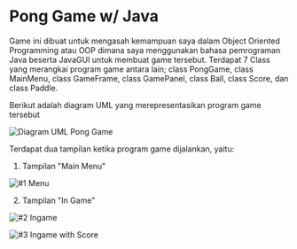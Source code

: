 # Pong Game w/ Java

Game ini dibuat untuk mengasah kemampuan saya dalam Object Oriented Programming atau OOP dimana saya menggunakan bahasa pemrograman Java beserta JavaGUI untuk membuat game tersebut. Terdapat 7 Class yang merangkai program game antara lain; class PongGame, class MainMenu, class GameFrame, class GamePanel, class Ball, class Score, dan class Paddle.

Berikut adalah diagram UML yang merepresentasikan program game tersebut

![Diagram UML  Pong Game](https://github.com/ArthurGregorius/ProyekPerkuliahan/assets/147962819/ad981cb0-f7f3-49b9-b3a7-3b641588a191)

Terdapat dua tampilan ketika program game dijalankan, yaitu:

1. Tampilan "Main Menu"

![#1 Menu](https://github.com/ArthurGregorius/ProyekPerkuliahan/assets/147962819/8391860e-aea0-42b9-8f05-1210982824cb)

2. Tampilan "In Game"

![#2 Ingame](https://github.com/ArthurGregorius/ProyekPerkuliahan/assets/147962819/1d89bc41-09c3-409d-a83e-bb0722c282cc)

![#3 Ingame with Score](https://github.com/ArthurGregorius/ProyekPerkuliahan/assets/147962819/f9f0b835-041e-457a-9d5d-765a3fae2192)
